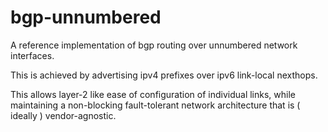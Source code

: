 # bgp-unnumbered

A reference implementation of bgp routing over unnumbered network interfaces.

This is achieved by advertising ipv4 prefixes over ipv6 link-local nexthops.

This allows layer-2 like ease of configuration of individual links, while maintaining a non-blocking fault-tolerant network architecture that is ( ideally ) vendor-agnostic.
